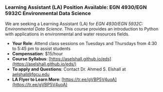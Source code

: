 ### Learning Assistant (LA) Position Available: EGN 4930/EGN 5932C Environmental Data Science

We are seeking a Learning Assistant (LA) for *EGN 4930/EGN 5932C: Environmental Data Science*. This course provides an introduction to Python with applications in environmental and water resources fields.  

- **Your Role**: Attend class sessions on Tuesdays and Thursdays from 4:30 to 5:45 pm to assist students
- **Compensation**: $15/hour
- **Course Syllabus**: [https://aselshall.github.io/eds](https://aselshall.github.io/eds/)
- **To apply and Questions**: Contact Dr. Ahmed S. Elshall at [aelshall@fgcu.edu](mailto:aelshall@fgcu.edu)
- **LA Flyer to Learn More**: [https://tr.ee/gVBP5V4uoA](https://tr.ee/gVBP5V4uoA)
